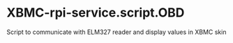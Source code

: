 # XBMC-rpi-service.script.OBD
Script to communicate with ELM327 reader and display values in XBMC skin

